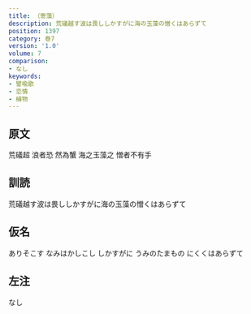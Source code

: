 ```yaml
---
title: （寄藻）
description: 荒礒越す波は畏ししかすがに海の玉藻の憎くはあらずて
position: 1397
category: 巻7
version: '1.0'
volume: 7
comparison:
- なし
keywords:
- 譬喩歌
- 恋情
- 植物
---
```


## 原文

荒礒超 浪者恐 然為蟹 海之玉藻之 憎者不有手

## 訓読

荒礒越す波は畏ししかすがに海の玉藻の憎くはあらずて

## 仮名

ありそこす なみはかしこし しかすがに うみのたまもの にくくはあらずて

## 左注

なし

